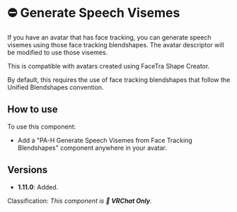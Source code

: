 ﻿---
unlisted: true
---
# ⛔ Generate Speech Visemes

If you have an avatar that has face tracking, you can generate speech visemes using those face tracking blendshapes.
The avatar descriptor will be modified to use those visemes.

This is compatible with avatars created using FaceTra Shape Creator.

By default, this requires the use of face tracking blendshapes that follow the Unified Blendshapes convention.

## How to use

To use this component:
- Add a "PA-H Generate Speech Visemes from Face Tracking Blendshapes" component anywhere in your avatar.

## Versions

- **1.11.0**: Added.

Classification: *This component is **💬 VRChat Only**.*
